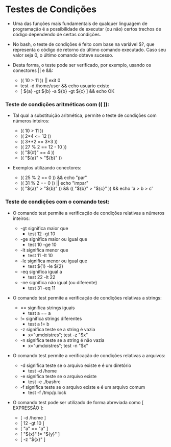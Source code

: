# Testes de Condições

* Uma das funções mais fundamentais de qualquer linguagem de programação é a possibilidade de executar (ou não) certos trechos de código dependendo de certas condições.

* No bash, o teste de condições é feito com base na variável $?, que representa o código de retorno do último comando executado. Caso seu valor seja 0, o último comando obteve sucesso.

* Desta forma, o teste pode ser verificado, por exemplo, usando os conectores || e &&:
    * (( 10 > 11 )) || exit 0
    * test -d /home/user && echo usuario existe
    * [ ${a} -gt ${b} -a ${b} -gt ${c} ] && echo OK

### Teste de condições aritméticas com ((  )):

* Tal qual a substituição aritmética, permite o teste de condições com números inteiros:
    * (( 10 > 11 ))
    * (( 2*4 <= 12 ))
    * (( 3**2 == 3*3 ))
    * (( 27 % 2 == 12 - 10 ))
    * (( "${#}" == 4 ))
    * (( "${a}" > "${b}" ))

* Exemplos utilizando conectores:
    * (( 25 % 2 == 0 )) && echo "par"
    * (( 31 % 2 == 0 )) || echo "impar"
    * (( "${a}" > "${b}" )) && (( "${b}" > "${c}" )) && echo 'a > b > c'


### Teste de condições com o comando test:

* O comando test permite a verificação de condições relativas a números inteiros:
    * -gt significa maior que
        * test 12 -gt 10
    * -ge significa maior ou igual que
        * test 10 -ge 10    
    * -lt significa menor que
        * test 11 -lt 10
    * -le significa menor ou igual que
        * test ${1} -le ${2}    
    * -eq significa igual a
        * test 22 -lt 22    
    * -ne significa não igual (ou diferente)
        * test 31 -eq 11

* O comando test permite a verificação de condições relativas a strings:
    * == significa strings iguais
        * test a == a
    * != significa strings diferentes
        * test a != b
    * -z significa teste se a string é vazia
        * x="umdoistres"; test -z "$x"
    * -n significa teste se a string é não vazia
        * x="umdoistres"; test -n "$x"

* O comando test permite a verificação de condições relativas a arquivos:
    * -d significa teste se o arquivo existe e é um diretório
        * test -d /home
    * -e significa teste se o arquivo existe
        * test -e ./bashrc
    * -f significa teste se o arquivo existe e é um arquivo comum
        * test -f /tmp/p.lock

* O comando test pode ser utilizado de forma abreviada como [ EXPRESSÂO ]:
    * [ -d /home ]
    * [ 12 -gt 10 ]
    * [ "a" == "a" ]
    * [ "${x}" != "${y}" ]
    * [ -z "${x}" ]
